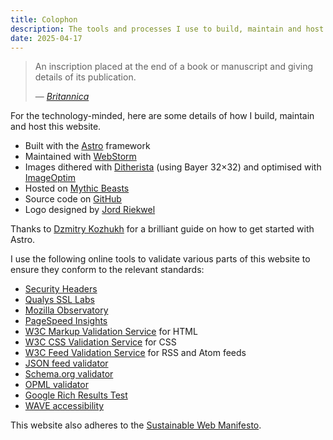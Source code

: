 ```yaml
---
title: Colophon
description: The tools and processes I use to build, maintain and host this website.
date: 2025-04-17
---
```


> An inscription placed at the end of a book or manuscript and giving details of its publication.
>
> &mdash; <cite>[Britannica](https://www.britannica.com/art/colophon-visual-arts)</cite>

For the technology-minded, here are some details of how I build, maintain and host this website.

* Built with the [Astro](https://astro.build) framework
* Maintained with [WebStorm](https://www.jetbrains.com/webstorm/)
* Images dithered with [Ditherista](https://github.com/robertkist/ditherista/) (using Bayer 32&times;32) and optimised with [ImageOptim](https://imageoptim.com/)
* Hosted on [Mythic Beasts](https://www.mythic-beasts.com)
* Source code on [GitHub](https://github.com/rubenarakelyan/wackomenace.co.uk)
* Logo designed by [Jord Riekwel](https://larkef.com)

Thanks to [Dzmitry Kozhukh](https://www.kozhuhds.com/blog/how-to-build-a-static-lightweight-mdx-blog-with-astro-step-by-step-guide) for a brilliant guide on how to get started with Astro.

I use the following online tools to validate various parts of this website to ensure they conform to the relevant standards:

* [Security Headers](https://securityheaders.com)
* [Qualys SSL Labs](https://www.ssllabs.com)
* [Mozilla Observatory](https://observatory.mozilla.org)
* [PageSpeed Insights](https://pagespeed.web.dev)
* [W3C Markup Validation Service](https://validator.w3.org) for HTML
* [W3C CSS Validation Service](https://jigsaw.w3.org/css-validator/) for CSS
* [W3C Feed Validation Service](https://validator.w3.org/feed/) for RSS and Atom feeds
* [JSON feed validator](https://validator.jsonfeed.org)
* [Schema.org validator](https://validator.schema.org)
* [OPML validator](http://validator.opml.org)
* [Google Rich Results Test](https://search.google.com/test/rich-results)
* [WAVE accessibility](https://wave.webaim.org/aim/)

This website also adheres to the [Sustainable Web Manifesto](https://www.sustainablewebmanifesto.com/).

